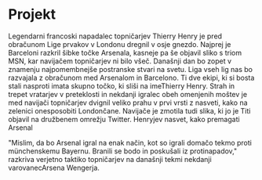 ﻿# Projekt
Legendarni francoski napadalec topničarjev Thierry Henry je pred obračunom Lige prvakov v Londonu dregnil v osje gnezdo. Najprej je Barceloni razkril šibke točke Arsenala, kasneje pa še objavil sliko s triom MSN, kar navijačem topničarjev ni bilo všeč.
Današnji dan bo zopet v znamenju najpomembnejše postranske stvari na svetu. Liga vseh lig nas bo razvajala z obračunom med Arsenalom in Barcelono. Ti dve ekipi, ki si bosta stali nasproti imata skupno točko, ki sliši na imeThierry Henry. Strah in trepet vratarjev v preteklosti in nekdanji igralec obeh omenjenih moštev je med navijači topničarjev dvignil veliko prahu v prvi vrsti z nasveti, kako na zelenici onesposobiti Londončane. Navijače je zmotila tudi slika, ki jo je Titi objavil na družbenem omrežju Twitter.
Henryjev nasvet, kako premagati Arsenal

"Mislim, da bo Arsenal igral na enak način, kot so igrali domačo tekmo proti münchenskemu Bayernu. Branili se bodo in poskušali iz protinapadov," razkriva verjetno taktiko topničarjev na današnji tekmi nekdanji varovanecArsena Wengerja.


